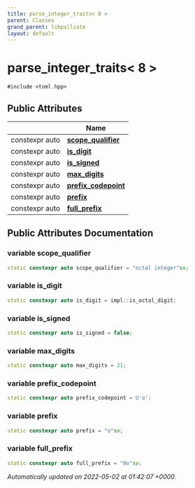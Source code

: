 ```yaml
---
title: parse_integer_traits< 8 >
parent: Classes
grand_parent: libpalliate
layout: default
---
```


# parse_integer_traits< 8 >






`#include <toml.hpp>`

## Public Attributes

|                | Name           |
| -------------- | -------------- |
| constexpr auto | **[scope_qualifier](/libpalliate/generated/Classes/structparse__integer__traits_3_018_01_4#variable-scope-qualifier)**  |
| constexpr auto | **[is_digit](/libpalliate/generated/Classes/structparse__integer__traits_3_018_01_4#variable-is-digit)**  |
| constexpr auto | **[is_signed](/libpalliate/generated/Classes/structparse__integer__traits_3_018_01_4#variable-is-signed)**  |
| constexpr auto | **[max_digits](/libpalliate/generated/Classes/structparse__integer__traits_3_018_01_4#variable-max-digits)**  |
| constexpr auto | **[prefix_codepoint](/libpalliate/generated/Classes/structparse__integer__traits_3_018_01_4#variable-prefix-codepoint)**  |
| constexpr auto | **[prefix](/libpalliate/generated/Classes/structparse__integer__traits_3_018_01_4#variable-prefix)**  |
| constexpr auto | **[full_prefix](/libpalliate/generated/Classes/structparse__integer__traits_3_018_01_4#variable-full-prefix)**  |

## Public Attributes Documentation

### variable scope_qualifier

```cpp
static constexpr auto scope_qualifier = "octal integer"sv;
```


### variable is_digit

```cpp
static constexpr auto is_digit = impl::is_octal_digit;
```


### variable is_signed

```cpp
static constexpr auto is_signed = false;
```


### variable max_digits

```cpp
static constexpr auto max_digits = 21;
```


### variable prefix_codepoint

```cpp
static constexpr auto prefix_codepoint = U'o';
```


### variable prefix

```cpp
static constexpr auto prefix = "o"sv;
```


### variable full_prefix

```cpp
static constexpr auto full_prefix = "0o"sv;
```



_Automatically updated on 2022-05-02 at 01:42:07 +0000._